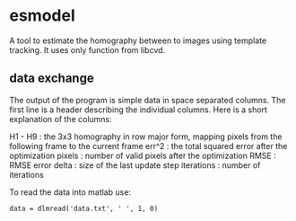 esmodel
=======

A tool to estimate the homography between to images using template tracking. It uses only function from libcvd.

data exchange
-------------

The output of the program is simple data in space separated columns. The first line is a header describing the
individual columns. Here is a short explanation of the columns:

H1 - H9 :  the 3x3 homography in row major form, mapping pixels from the following frame to the current frame
err^2   :  the total squared error after the optimization
pixels  :  number of valid pixels after the optimization
RMSE    :  RMSE error
delta   :  size of the last update step
iterations  : number of iterations

To read the data into matlab use:

    data = dlmread('data.txt', ' ', 1, 0)
